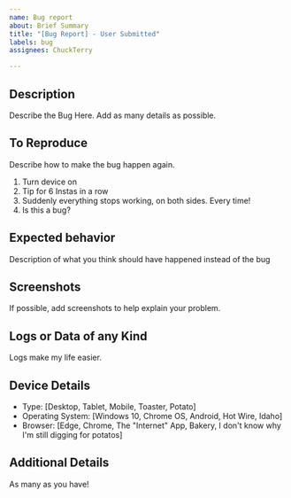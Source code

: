 ```yaml
---
name: Bug report
about: Brief Summary
title: "[Bug Report] - User Submitted"
labels: bug
assignees: ChuckTerry

---
```


## Description
Describe the Bug Here.  Add as many details as possible.

## To Reproduce
Describe how to make the bug happen again.
1. Turn device on
2. Tip for 6 Instas in a row
3. Suddenly everything stops working, on both sides. Every time!
4. Is this a bug?

## Expected behavior
Description of what you think should have happened instead of the bug

## Screenshots
If possible, add screenshots to help explain your problem.

## Logs or Data of any Kind
Logs make my life easier.

## Device Details
 - Type: [Desktop, Tablet, Mobile, Toaster, Potato]
 - Operating System: [Windows 10, Chrome OS, Android, Hot Wire, Idaho]
 - Browser: [Edge, Chrome, The "Internet" App, Bakery, I don't know why I'm still digging for potatos]

## Additional Details
As many as you have!
